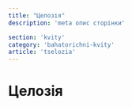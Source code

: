 ```yaml
---
title: "Целозія"
description: 'meta опис сторінки'

section: 'kvity'
category: 'bahatorichni-kvity'
article: 'tselozia'
---
```


# Целозія